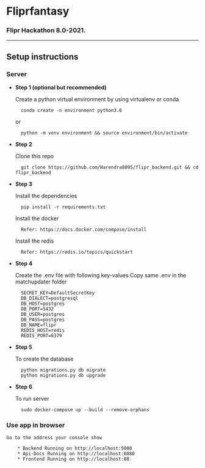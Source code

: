 # **Fliprfantasy**
### Flipr Hackathon 8.0-2021.
--------------------------
## Setup instructions
### **Server**
* **Step 1 (optional but recommended)**

    Create a python virtual environment by using virtualenv or conda
    
        conda create -n environment python3.6

    or

        python -m venv environment && source environment/bin/activate
* **Step 2**

    Clone this repo
    
        git clone https://github.com/Harendra8095/flipr_backend.git && cd flipr_backend

* **Step 3**

    Install the dependencies
        
        pip install -r requirements.txt

    Install the docker

        Refer: https://docs.docker.com/compose/install

    Install the redis

        Refer: https://redis.io/topics/quickstart

* **Step 4**

    Create the .env file with following key-values
    Copy same .env in the matchupdater folder
    
        SECRET_KEY=DefaultSecretKey
        DB_DIALECT=postgresql
        DB_HOST=postgres
        DB_PORT=5432
        DB_USER=postgres
        DB_PASS=postgres
        DB_NAME=flipr
        REDIS_HOST=redis
        REDIS_PORT=6379

* **Step 5**

    To create the database
    
        python migrations.py db migrate
        python migrations.py db upgrade
* **Step 6**

    To run server
    
        sudo docker-compose up --build --remove-orphans

### **Use app in browser**

    Go to the address your console show

        * Backend Running on http://localhost:5000
        * Api-Docs Running on http://localhost:8080
        * Frontend Running on http://localhost:80